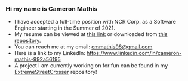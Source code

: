 ### Hi my name is Cameron Mathis

- I have accepted a full-time position with NCR Corp. as a Software Engineer starting in the Summer of 2021.
- My resume can be viewed at [this link](https://cameronmathis.github.io/Resume/) or downloaded from [this repository](https://github.com/cameronmathis/Resume).
- You can reach me at my email: cmmathis98@gmail.com
- Here is a link to my LinkedIn: https://www.linkedin.com/in/cameron-mathis-992a56195
- A project I am currently working on for fun can be found in my [ExtremeStreetCrosser](https://github.com/cameronmathis/ExtremeStreetCrosser) repository!
